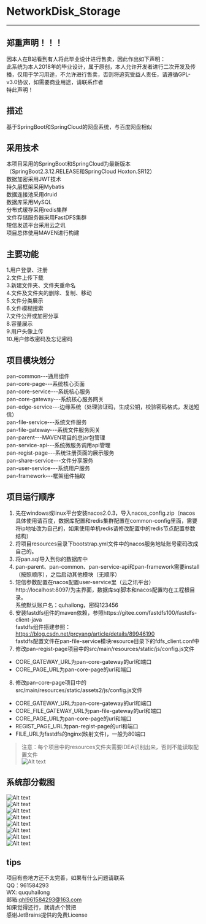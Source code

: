 
# NetworkDisk_Storage
---
## 郑重声明！！！
因本人在B站看到有人将此毕业设计进行售卖，因此作出如下声明：  
此系统为本人2018年的毕业设计，属于原创，本人允许开发者进行二次开发及传播，仅用于学习用途，不允许进行售卖，否则将追究受益人责任，请遵循GPL-v3.0协议，如需要商业用途，请联系作者   
特此声明！
## 描述
基于SpringBoot和SpringCloud的网盘系统，与百度网盘相似
## 采用技术
本项目采用的SpringBoot和SpringCloud为最新版本（SpringBoot2.3.12.RELEASE和SpringCloud Hoxton.SR12）  
数据加密采用JWT技术  
持久层框架采用Mybatis  
数据连接池采用druid  
数据库采用MySQL  
分布式缓存采用redis集群  
文件存储服务器采用FastDFS集群  
短信发送平台采用云之讯  
项目总体使用MAVEN进行构建
## 主要功能
1.用户登录、注册  
2.文件上传下载  
3.新建文件夹、文件夹重命名  
4.文件及文件夹的删除、复制、移动  
5.文件分类展示  
6.文件模糊搜索  
7.文件公开或加密分享  
8.容量展示  
9.用户头像上传  
10.用户修改密码及忘记密码  
## 项目模块划分
pan-common---通用组件   
pan-core-page---系统核心页面  
pan-core-service---系统核心服务  
pan-core-gateway---系统核心服务网关  
pan-edge-service---边缘系统（处理验证码，生成公钥，校验密码格式，发送短信）   
pan-file-service---系统文件服务  
pan-file-gateway---系统文件服务网关  
pan-parent---MAVEN项目的总jar包管理  
pan-service-api---系统微服务调用api管理  
pan-regist-page---系统注册页面的展示服务  
pan-share-service---文件分享服务  
pan-user-service---系统用户服务  
pan-framework---框架组件抽取  
## 项目运行顺序
1. 先在windows或linux平台安装nacos2.0.3，导入nacos_config.zip（nacos具体使用请百度，数据库配置和redis集群配置在common-config里面，需要将ip地址改为自己的，如果使用单机redis请修改配置中的redis节点配置参数结构）
2. 将项目resources目录下bootstrap.yml文件中的nacos服务地址账号密码改成自己的。
3. 将pan.sql导入到你的数据库中
4. pan-parent、pan-common、pan-service-api和pan-framework需要install（按照顺序），之后启动其他模块（无顺序）  
5. 短信参数配置在nacos配置user-service里（云之讯平台）
http://localhost:8097/为主界面，数据库sql脚本和nacos配置均在工程根目录。  
系统默认账户名：quhailong，密码123456
6. 安装fastdfs组件的maven依赖，参照https://gitee.com/fastdfs100/fastdfs-client-java  
fastdfs组件搭建参照：https://blog.csdn.net/prcyang/article/details/89946190  
fastdfs配置文件在pan-file-service模块resource目录下的fdfs_client.conf中
7. 修改pan-regist-page项目中的src/main/resources/static/js/config.js文件  
- CORE_GATEWAY_URL为pan-core-gateway的url和端口
- CORE_PAGE_URL为pan-core-page的url和端口
8. 修改pan-core-page项目中的src/main/resources/static/assets2/js/config.js文件
- CORE_GATEWAY_URL为pan-core-gateway的url和端口
- CORE_FILE_GATEWAY_URL为pan-file-gateway的url和端口
- CORE_PAGE_URL为pan-core-page的url和端口
- REGIST_PAGE_URL为pan-regist-page的url和端口
- FILE_URL为fastdfs的nginx(映射文件)，一般为80端口
>注意：每个项目中的resources文件夹需要IDEA识别出来，否则不能读取配置文件  
![Alt text](./9.png)
## 系统部分截图
![Alt text](./1.png)  
![Alt text](./2.png)  
![Alt text](./3.png)  
![Alt text](./4.png)  
![Alt text](./5.png)  
![Alt text](./6.png)  
![Alt text](./7.png)  
![Alt text](./8.png)
## tips
项目有些地方还不太完善，如果有什么问题请联系  
QQ：961584293  
WX: ququhailong  
邮箱:qhl961584293@163.com  
如果觉得还行，就请点个赞把  
感谢JetBrains提供的免费License
